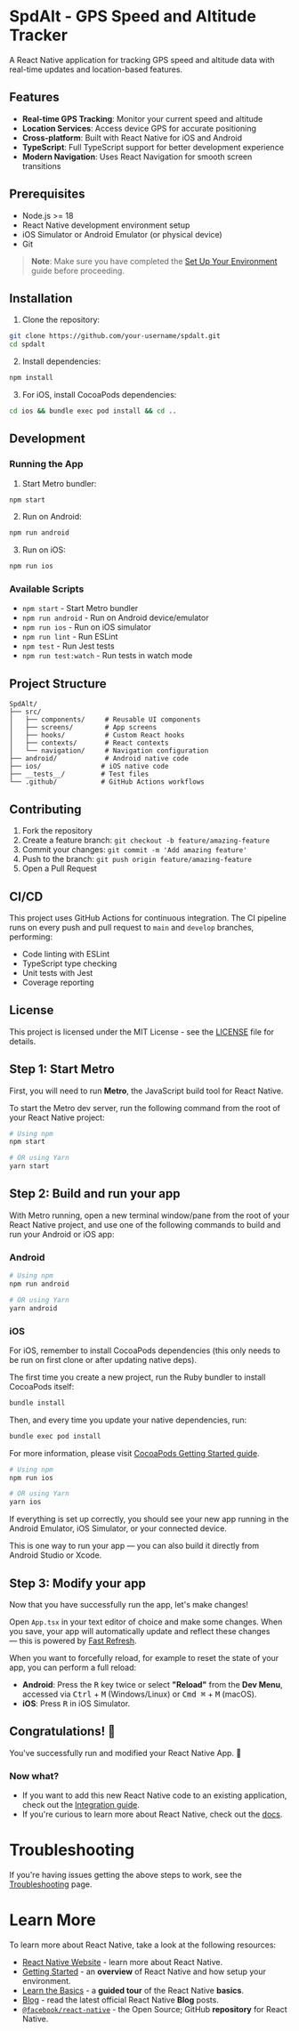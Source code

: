 # SpdAlt - GPS Speed and Altitude Tracker

A React Native application for tracking GPS speed and altitude data with real-time updates and location-based features.

## Features

- **Real-time GPS Tracking**: Monitor your current speed and altitude
- **Location Services**: Access device GPS for accurate positioning
- **Cross-platform**: Built with React Native for iOS and Android
- **TypeScript**: Full TypeScript support for better development experience
- **Modern Navigation**: Uses React Navigation for smooth screen transitions

## Prerequisites

- Node.js >= 18
- React Native development environment setup
- iOS Simulator or Android Emulator (or physical device)
- Git

> **Note**: Make sure you have completed the [Set Up Your Environment](https://reactnative.dev/docs/set-up-your-environment) guide before proceeding.

## Installation

1. Clone the repository:
```sh
git clone https://github.com/your-username/spdalt.git
cd spdalt
```

2. Install dependencies:
```sh
npm install
```

3. For iOS, install CocoaPods dependencies:
```sh
cd ios && bundle exec pod install && cd ..
```

## Development

### Running the App

1. Start Metro bundler:
```sh
npm start
```

2. Run on Android:
```sh
npm run android
```

3. Run on iOS:
```sh
npm run ios
```

### Available Scripts

- `npm start` - Start Metro bundler
- `npm run android` - Run on Android device/emulator
- `npm run ios` - Run on iOS simulator
- `npm run lint` - Run ESLint
- `npm test` - Run Jest tests
- `npm run test:watch` - Run tests in watch mode

## Project Structure

```
SpdAlt/
├── src/
│   ├── components/     # Reusable UI components
│   ├── screens/        # App screens
│   ├── hooks/          # Custom React hooks
│   ├── contexts/       # React contexts
│   └── navigation/     # Navigation configuration
├── android/            # Android native code
├── ios/               # iOS native code
├── __tests__/         # Test files
└── .github/           # GitHub Actions workflows
```

## Contributing

1. Fork the repository
2. Create a feature branch: `git checkout -b feature/amazing-feature`
3. Commit your changes: `git commit -m 'Add amazing feature'`
4. Push to the branch: `git push origin feature/amazing-feature`
5. Open a Pull Request

## CI/CD

This project uses GitHub Actions for continuous integration. The CI pipeline runs on every push and pull request to `main` and `develop` branches, performing:

- Code linting with ESLint
- TypeScript type checking
- Unit tests with Jest
- Coverage reporting

## License

This project is licensed under the MIT License - see the [LICENSE](LICENSE) file for details.

## Step 1: Start Metro

First, you will need to run **Metro**, the JavaScript build tool for React Native.

To start the Metro dev server, run the following command from the root of your React Native project:

```sh
# Using npm
npm start

# OR using Yarn
yarn start
```

## Step 2: Build and run your app

With Metro running, open a new terminal window/pane from the root of your React Native project, and use one of the following commands to build and run your Android or iOS app:

### Android

```sh
# Using npm
npm run android

# OR using Yarn
yarn android
```

### iOS

For iOS, remember to install CocoaPods dependencies (this only needs to be run on first clone or after updating native deps).

The first time you create a new project, run the Ruby bundler to install CocoaPods itself:

```sh
bundle install
```

Then, and every time you update your native dependencies, run:

```sh
bundle exec pod install
```

For more information, please visit [CocoaPods Getting Started guide](https://guides.cocoapods.org/using/getting-started.html).

```sh
# Using npm
npm run ios

# OR using Yarn
yarn ios
```

If everything is set up correctly, you should see your new app running in the Android Emulator, iOS Simulator, or your connected device.

This is one way to run your app — you can also build it directly from Android Studio or Xcode.

## Step 3: Modify your app

Now that you have successfully run the app, let's make changes!

Open `App.tsx` in your text editor of choice and make some changes. When you save, your app will automatically update and reflect these changes — this is powered by [Fast Refresh](https://reactnative.dev/docs/fast-refresh).

When you want to forcefully reload, for example to reset the state of your app, you can perform a full reload:

- **Android**: Press the <kbd>R</kbd> key twice or select **"Reload"** from the **Dev Menu**, accessed via <kbd>Ctrl</kbd> + <kbd>M</kbd> (Windows/Linux) or <kbd>Cmd ⌘</kbd> + <kbd>M</kbd> (macOS).
- **iOS**: Press <kbd>R</kbd> in iOS Simulator.

## Congratulations! :tada:

You've successfully run and modified your React Native App. :partying_face:

### Now what?

- If you want to add this new React Native code to an existing application, check out the [Integration guide](https://reactnative.dev/docs/integration-with-existing-apps).
- If you're curious to learn more about React Native, check out the [docs](https://reactnative.dev/docs/getting-started).

# Troubleshooting

If you're having issues getting the above steps to work, see the [Troubleshooting](https://reactnative.dev/docs/troubleshooting) page.

# Learn More

To learn more about React Native, take a look at the following resources:

- [React Native Website](https://reactnative.dev) - learn more about React Native.
- [Getting Started](https://reactnative.dev/docs/environment-setup) - an **overview** of React Native and how setup your environment.
- [Learn the Basics](https://reactnative.dev/docs/getting-started) - a **guided tour** of the React Native **basics**.
- [Blog](https://reactnative.dev/blog) - read the latest official React Native **Blog** posts.
- [`@facebook/react-native`](https://github.com/facebook/react-native) - the Open Source; GitHub **repository** for React Native.
